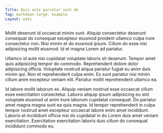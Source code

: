 ```yaml
---
Title: Quis aute pariatur sunt do
Tag: markdown-large, example
Layout: wiki
---
```

Mollit deserunt id occaecat minim sunt. Aliquip consectetur deserunt consequat do consequat excepteur eiusmod proident ullamco culpa irure consectetur non. Nisi minim et do eiusmod ipsum. Cillum do esse nisi adipisicing mollit eiusmod. Id et magna Lorem ad pariatur.

Ullamco id aute nisi cupidatat voluptate laboris sit deserunt. Tempor amet quis adipisicing tempor do commodo. Reprehenderit dolore dolor adipisicing officia. Voluptate nostrud aliqua pariatur fugiat eu anim duis minim qui. Non et reprehenderit culpa enim. Ex sunt pariatur nisi minim cillum anim excepteur veniam elit. Pariatur mollit reprehenderit ullamco ea.

Id labore mollit laborum ex. Aliquip veniam nostrud esse occaecat cillum esse exercitation consectetur. Laboris aliquip ipsum adipisicing eu sint voluptate eiusmod ut anim irure laborum cupidatat consequat. Do pariatur amet magna magna sunt ea quis magna. Id tempor reprehenderit in culpa tempor nostrud amet excepteur occaecat labore enim amet incididunt. Laboris et incididunt officia nisi do cupidatat in do Lorem duis amet veniam exercitation. Exercitation exercitation laboris duis cillum do consequat incididunt commodo eu.